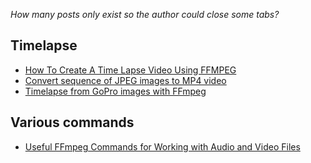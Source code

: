 <!--
.. title: FFmpeg tricks
.. slug: ffmpeg-tricks
.. date: 2020-03-04 15:46:47 UTC+01:00
.. tags: ffmpeg
.. category: link
.. link: 
.. description: 
.. type: text
-->

*How many posts only exist so the author could close some tabs?*

## Timelapse

* [How To Create A Time Lapse Video Using FFMPEG](http://pr0gr4mm3r.com/linux/how-to-create-a-time-lapse-video-using-ffmpeg/)
* [Convert sequence of JPEG images to MP4 video](https://gist.github.com/alexellis/bbf2bc2a6789480fcd0031f99800df9c)
* [Timelapse from GoPro images with FFmpeg](https://markushedlund.com/dev/gopro-ffmpeg-timelapse/)

## Various commands

* [Useful FFmpeg Commands for Working with Audio and Video Files](https://www.labnol.org/internet/useful-ffmpeg-commands/28490/)

